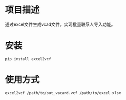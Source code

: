 # 项目描述

通过excel文件生成vcad文件，实现批量联系人导入功能。

# 安装
```
pip install excel2vcf
```

# 使用方式
```
excel2vcf /path/to/out_vacard.vcf /path/to/excel.xlsx
```